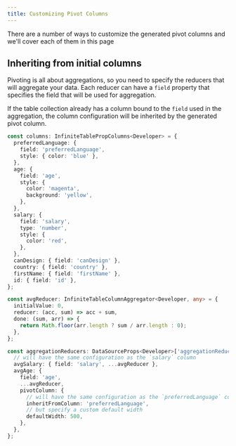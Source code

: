 ```yaml
---
title: Customizing Pivot Columns
---
```


There are a number of ways to customize the generated pivot columns and we'll cover each of them in this page

## Inheriting from initial columns

Pivoting is all about aggregations, so you need to specify the <DataSourcePropLink name="aggregationReducers">reducers</DataSourcePropLink> that will aggregate your data. Each reducer can have a `field` property that specifies the field that will be used for aggregation.

If the table <PropLink name="columns"/> collection already has a column bound to the `field` used in the aggregation, the column configuration will be inherited by the generated pivot column.

```ts
const columns: InfiniteTablePropColumns<Developer> = {
  preferredLanguage: {
    field: 'preferredLanguage',
    style: { color: 'blue' },
  },
  age: {
    field: 'age',
    style: {
      color: 'magenta',
      background: 'yellow',
    },
  },
  salary: {
    field: 'salary',
    type: 'number',
    style: {
      color: 'red',
    },
  },
  canDesign: { field: 'canDesign' },
  country: { field: 'country' },
  firstName: { field: 'firstName' },
  id: { field: 'id' },
};

const avgReducer: InfiniteTableColumnAggregator<Developer, any> = {
  initialValue: 0,
  reducer: (acc, sum) => acc + sum,
  done: (sum, arr) => {
    return Math.floor(arr.length ? sum / arr.length : 0);
  },
};

const aggregationReducers: DataSourceProps<Developer>['aggregationReducers'] = {
  // will have the same configuration as the `salary` column
  avgSalary: { field: 'salary', ...avgReducer },
  avgAge: {
    field: 'age',
    ...avgReducer,
    pivotColumn: {
      // will have the same configuration as the `preferredLanguage` column
      inheritFromColumn: 'preferredLanguage',
      // but specify a custom default width
      defaultWidth: 500,
    },
  },
};
```

<Sandpack title="Pivot columns inherit from original columns bound to the same field">

```ts file="pivot-column-inherit-example.page.tsx"

```

</Sandpack>
